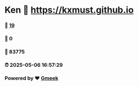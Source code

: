 # Ken :link: https://kxmust.github.io 
### :page_facing_up: [19](https://kxmust.github.io/tag.html) 
### :speech_balloon: 0 
### :hibiscus: 83775 
### :alarm_clock: 2025-05-06 16:57:29 
### Powered by :heart: [Gmeek](https://github.com/Meekdai/Gmeek)
